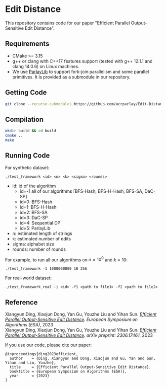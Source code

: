 # Edit Distance
This repository contains code for our paper "Efficient Parallel Output-Sensitive Edit Distance".

Requirements
--------
+ CMake >= 3.15 
+ g++ or clang with C++17 features support (tested with g++ 12.1.1 and clang 14.0.6) on Linux machines.
+ We use [ParlayLib](https://github.com/cmuparlay/parlaylib) to support fork-join parallelism and some parallel primitives. It is provided as a submodule in our repository. 

Getting Code
--------
```bash
git clone --recurse-submodules https://github.com/ucrparlay/Edit-Distance.git
```

Compilation
--------
```bash
mkdir build && cd build
cmake ..
make
```

Running Code
--------
For synthetic dataset:
```
./test_framework <id> <n> <k> <sigma> <rounds>
```
+ id: id of the algorithm  
    + id=-1 all of our algorithms [BFS-Hash, BFS-H-Hash, BFS-SA, DaC-SP]
    + id=0: BFS-Hash
    + id=1: BFS-H-Hash
    + id=2: BFS-SA
    + id=3: DaC-SP
    + id=4: Sequential DP
    + id=5: ParlayLib
+ n: estimated length of strings  
+ k: estimated number of edits  
+ sigma: alphabet size  
+ rounds: number of rounds  

For example, to run all our algorithms on $n=10^9$ and $k=10$:
```
./test_framework -1 1000000000 10 256
```

For real-world dataset:
```
./test_framework_real -i <id> -f1 <path to file1> -f2 <path to file2> 
```

Reference
--------
Xiangyun Ding, Xiaojun Dong, Yan Gu, Youzhe Liu and Yihan Sun. [*Efficient Parallel Output-Sensitive Edit Distance*](https://drops.dagstuhl.de/entities/document/10.4230/LIPIcs.ESA.2023.40). *European Symposium on Algorithms (ESA)*, 2023  
Xiangyun Ding, Xiaojun Dong, Yan Gu, Youzhe Liu and Yihan Sun. [*Efficient Parallel Output-Sensitive Edit Distance*](https://arxiv.org/abs/2306.17461). *arXiv preprint: 2306.17461*, 2023

If you use our code, please cite our paper:
```
@inproceedings{ding2023efficient,
  author    = {Ding, Xiangyun and Dong, Xiaojun and Gu, Yan and Sun, Yihan and Liu, Youzhe},
  title     = {Efficient Parallel Output-Sensitive Edit Distance},
  booktitle = {European Symposium on Algorithms (ESA)},
  year      = {2023}
}
```
